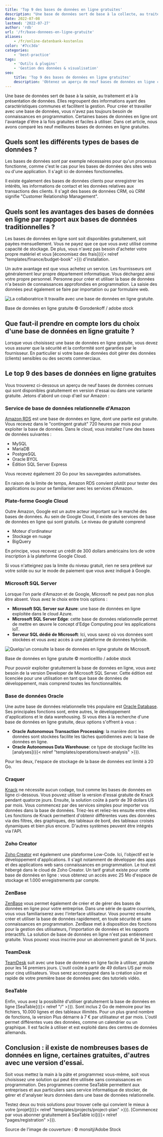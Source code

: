```yaml
---
title: 'Top 9 des bases de données en ligne gratuites'
description: "Une base de données sert de base à la collecte, au traitement et à la présentation des données. Elles regroupent des informations ayant des caractéristiques communes et facilitent leur gestion. Pour créer et travailler avec une base de données, vous n'avez pas toujours besoin de connaissances en programmation. Dans cet article, nous avons comparé les neuf meilleures bases de données en ligne gratuites."
date: 2022-07-08
lastmod: '2022-07-27'
author: 'rdb'
url: '/fr/base-donnees-en-ligne-gratuite'
aliases:
    - /fr/online-datenbank-kostenlos
color: '#7cc3da'
categories:
    - 'best-practice'
tags:
    - 'Outils & plugins'
    - 'Gestion des données & visualisation'
seo:
    title: 'Top 9 des bases de données en ligne gratuites'
    description: 'Obtenez un aperçu de neuf bases de données en ligne connues que vous pouvez obtenir gratuitement.'
---
```


Une base de données sert de base à la saisie, au traitement et à la présentation de données. Elles regroupent des informations ayant des caractéristiques communes et facilitent la gestion. Pour créer et travailler avec une base de données, vous n'avez pas toujours besoin de connaissances en programmation. Certaines bases de données en ligne ont l'avantage d'être à la fois gratuites et faciles à utiliser. Dans cet article, nous avons comparé les neuf meilleures bases de données en ligne gratuites.

## Quels sont les différents types de bases de données ?

Les bases de données sont par exemple nécessaires pour qu'un processus fonctionne, comme c'est le cas pour les bases de données des sites web ou d'une application. Il s'agit ici de données fonctionnelles.

Il existe également des bases de données clients pour enregistrer les intérêts, les informations de contact et les données relatives aux transactions des clients. Il s'agit des bases de données CRM, où CRM signifie "Customer Relationship Management".

## Quels sont les avantages des bases de données en ligne par rapport aux bases de données traditionnelles ?

Les bases de données en ligne sont soit disponibles gratuitement, soit payées mensuellement. Vous ne payez que ce que vous avez utilisé comme capacité de stockage. De plus, vous n'avez pas besoin d'acheter votre propre matériel et vous [économisez des frais]({{< relref "templates/finance/budget-book" >}}) d'installation.

Un autre avantage est que vous achetez un service. Les fournisseurs ont généralement leur propre département informatique. Vous déchargez ainsi votre propre personnel. Personne pour créer et utiliser la base de données n'a besoin de connaissances approfondies en programmation. La saisie des données peut également se faire par importation ou par formulaire web.

![La collaboratrice It travaille avec une base de données en ligne gratuite.](Online-Datenbank-kostenlos_AdobeStock_163119186_bearbeitet-711x474.jpg)

Base de données en ligne gratuite © Gorodenkoff / adobe stock

## Que faut-il prendre en compte lors du choix d'une base de données en ligne gratuite ?

Lorsque vous choisissez une base de données en ligne gratuite, vous devez vous assurer que la sécurité et la conformité sont garanties par le fournisseur. En particulier si votre base de données doit gérer des données (clients) sensibles ou des secrets commerciaux.

## Le top 9 des bases de données en ligne gratuites

Vous trouverez ci-dessous un aperçu de neuf bases de données connues qui sont disponibles gratuitement en version d'essai ou dans une variante gratuite. Jetons d'abord un coup d'œil sur Amazon :

### Service de base de données relationnelle d'Amazon

[Amazon RDS](https://aws.amazon.com/de/rds/) est une base de données en ligne, dont une partie est gratuite. Vous recevez dans le "contingent gratuit" 720 heures par mois pour exploiter la base de données. Dans le cloud, vous installez l'une des bases de données suivantes :

- MySQL
- MariaDB
- PostgreSQL
- Oracle BYOL
- Édition SQL Server Express

Vous recevez également 20 Go pour les sauvegardes automatisées.

En raison de la limite de temps, Amazon RDS convient plutôt pour tester des applications ou pour se familiariser avec les services d'Amazon.

### Plate-forme Google Cloud

Outre Amazon, Google est un autre acteur important sur le marché des bases de données. Au sein de Google Cloud, il existe des services de base de données en ligne qui sont gratuits. Le niveau de gratuité comprend

- Moteur d'ordinateur
- Stockage en nuage
- BigQuery

En principe, vous recevez un crédit de 300 dollars américains lors de votre inscription à la plateforme Google Cloud.

Si vous n'atteignez pas la limite du niveau gratuit, rien ne sera prélevé sur votre solde ou sur le mode de paiement que vous avez indiqué à Google.

### Microsoft SQL Server

Lorsque l'on parle d'Amazon et de Google, Microsoft ne peut pas non plus être absent. Vous avez le choix entre trois options :

- **Microsoft SQL Server sur Azure**: une base de données en ligne exploitée dans le cloud Azure.
- **Microsoft SQL Server Edge**: cette base de données relationnelle permet de mettre en œuvre le concept d'Edge Computing pour les applications IoT.
- **Serveur SQL dédié de Microsoft**: Ici, vous savez où vos données sont stockées et vous avez accès à une plateforme de données hybride.

![Quelqu'un consulte la base de données en ligne gratuite de Microsoft.](Online-Datenbank-kostenlos_AdobeStock_418493344_bearbeitet-711x474.jpg)

Base de données en ligne gratuite © monticellllo / adobe stock

Pour pouvoir exploiter gratuitement la base de données en ligne, vous avez besoin de la version Developer de Microsoft SQL Server. Cette édition est licenciée pour une utilisation en tant que base de données de développement, mais comprend toutes les fonctionnalités.

### Base de données Oracle

Une autre base de données relationnelle très populaire est [Oracle Database](https://www.oracle.com/de/database/). Ses principales fonctions sont, entre autres, le développement d'applications et le data warehousing. Si vous êtes à la recherche d'une base de données en ligne gratuite, deux options s'offrent à vous :

- **Oracle Autonomous Transaction Processing**: la manière dont les données sont stockées facilite les tâches quotidiennes avec la base de données en ligne.
- **Oracle Autonomous Data Warehouse**: ce type de stockage facilite les [analyses]({{< relref "templates/operations/swot-analysis" >}}).

Pour les deux, l'espace de stockage de la base de données est limité à 20 Go.

### Craquer

[Knack](https://www.knack.com/) ne nécessite aucun codage, tout comme les bases de données en ligne ci-dessous. Vous pouvez utiliser la version d'essai gratuite de Knack pendant quatorze jours. Ensuite, la solution coûte à partir de 39 dollars US par mois. Vous commencez par des services simples pour importer vos données dans la base de données. Triez-les et reliez-les ensuite entre elles. Les fonctions de Knack permettent d'obtenir différentes vues des données via des filtres, des graphiques, des tableaux de bord, des tableaux croisés dynamiques et bien plus encore. D'autres systèmes peuvent être intégrés via l'API.

### Zoho Creator

[Zoho Creator](https://www.zoho.com/de/creator/) est également une plateforme Low-Code. Ici, l'objectif est le développement d'applications. Il s'agit notamment de développer des apps et des applications web sans connaissances en programmation. Le tout est hébergé dans le cloud de Zoho Creator. Un tarif gratuit existe pour cette base de données en ligne : vous obtenez un accès avec 25 Mo d'espace de stockage et 1.000 enregistrements par compte.

### ZenBase

[ZenBase](https://getzenbase.com/) vous permet également de créer et de gérer des bases de données en ligne pour votre entreprise. Dans une série de quatre courriels, vous vous familiariserez avec l'interface utilisateur. Vous pourrez ensuite créer et utiliser la base de données rapidement, en toute sécurité et sans connaissances en programmation. ZenBase met à disposition des fonctions pour la gestion des utilisateurs, l'importation de données et les rapports interactifs. La solution de base de données en ligne n'est pas entièrement gratuite. Vous pouvez vous inscrire pour un abonnement gratuit de 14 jours.

### TeamDesk

[TeamDesk](https://www.teamdesk.net/) suit avec une base de données en ligne facile à utiliser, gratuite pour les 14 premiers jours. L'outil coûte à partir de 49 dollars US par mois pour cinq utilisateurs. Vous serez accompagné dans la création sûre et rapide de votre première base de données avec des tutoriels vidéo.

### SeaTable

Enfin, vous avez la possibilité d'utiliser gratuitement la base de données en ligne [SeaTable]({{< relref "/" >}}). Sont inclus 2 Go de mémoire pour les fichiers, 10.000 lignes et des tableaux illimités. Pour un plus grand nombre de fonctions, la version Plus démarre à 7 € par utilisateur et par mois. L'outil permet différentes vues des données, comme un calendrier ou un graphique. Il est facile à utiliser et est exploité dans des centres de données allemands.

## Conclusion : il existe de nombreuses bases de données en ligne, certaines gratuites, d'autres avec une version d'essai.

Soit vous mettez la main à la pâte et programmez vous-même, soit vous choisissez une solution qui peut être utilisée sans connaissances en programmation. Des programmes comme SeaTable permettent aux entreprises et aux particuliers sans service informatique de stocker, de gérer et d'analyser leurs données dans une base de données relationnelle.

Testez deux ou trois solutions pour trouver celle qui convient le mieux à votre [projet]({{< relref "templates/projects/project-plan" >}}). [Commencez par vous abonner gratuitement à SeaTable ici]({{< relref "pages/registration" >}}).

Source de l'image de couverture : © monsitj/Adobe Stock
